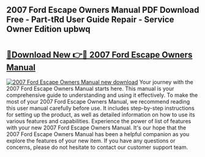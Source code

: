 ## 2007 Ford Escape Owners Manual PDF Download Free - Part-tRd User Guide Repair - Service Owner Edition upbwq

# <h2><a href="http://bc34578.oget.top/?id=2007+Ford+Escape+Owners+Manual">🔗Download New 👉🔴 2007 Ford Escape Owners Manual</a></h2>

[![2007 Ford Escape Owners Manual new download](https://i.imgur.com/5g1atiW.png)](http://bc34578.oget.top/?id=2007+Ford+Escape+Owners+Manual)
Your journey with the 2007 Ford Escape Owners Manual starts here. This manual is your comprehensive guide to understanding and using it effectively. To make the most of your 2007 Ford Escape Owners Manual, we recommend reading this user manual carefully before use. It includes step-by-step instructions for setting up the product, as well as detailed information on how to use its various features and capabilities. Experience the power of list of features with your new 2007 Ford Escape Owners Manual. It's our hope that the 2007 Ford Escape Owners Manual has been a helpful companion as you explore the features of your new item. If you have any questions or concerns, please do not hesitate to contact our customer support team.
